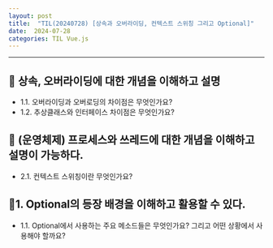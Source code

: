 ```yaml
---
layout: post
title:  "TIL(20240728) [상속과 오버라이딩, 컨텍스트 스위칭 그리고 Optional]"
date:  2024-07-28
categories: TIL Vue.js
---
```


----------------------------------------------------------------------------

## 📌 상속, 오버라이딩에 대한 개념을 이해하고 설명
- 1.1. 오버라이딩과 오버로딩의 차이점은 무엇인가요?
- 1.2. 추상클래스와 인터페이스 차이점은 무엇인가요?

## 📌 (운영체제) 프로세스와 쓰레드에 대한 개념을 이해하고 설명이 가능하다.
- 2.1. 컨텍스트 스위칭이란 무엇인가요?

## 📌1. Optional의 등장 배경을 이해하고 활용할 수 있다.
- 1.1. Optional에서 사용하는 주요 메소드들은 무엇인가요? 그리고 어떤 상황에서 사용해야 할까요?